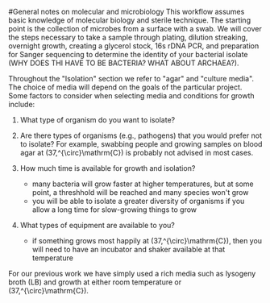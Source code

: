 #General notes on molecular and microbiology
This workflow assumes basic knowledge of molecular biology and sterile technique. The starting point is the collection of microbes from a surface with a swab. We will cover the steps necessary to take a sample through plating, dilution streaking, overnight growth, creating a glycerol stock, 16s rDNA PCR, and preparation for Sanger sequencing to determine the identity of your bacterial isolate (WHY DOES THI HAVE TO BE BACTERIA? WHAT ABOUT ARCHAEA?).  

Throughout the "Isolation" section we refer to "agar" and "culture media". The choice of media will depend on the goals of the particular project. Some factors to consider when selecting media and conditions for growth include: 

1. What type of organism do you want to isolate?

2. Are there types of organisms (e.g., pathogens) that you would prefer not to isolate?  For example, swabbing people and growing samples on blood agar at \(37\,^{\circ}\mathrm{C}\) is probably not advised in most cases.
  

3. How much time is available for growth and isolation?
    + many bacteria will grow faster at higher temperatures, but at some point, a threshhold will be reached and many species won't grow
    + you will be able to isolate a greater diversity of organisms if you allow a long time for slow-growing things to grow
   
5. What types of equipment are available to you?

   + if something grows most happily at \(37\,^{\circ}\mathrm{C}\), then you will need to have an incubator and shaker available at that temperature

 For our previous work we have simply used a rich media such as lysogeny broth (LB) and growth at either room temperature or \(37\,^{\circ}\mathrm{C}\).
